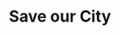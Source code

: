 ---
pid: ch335
title: Save our City
location_transcription: Center City
coordinates: "[-75.162996064161, 39.954819707652]"
zipcode: '19133'
gen_neighborhood: North Philadelphia
neighborhood: Fairhill,North Philadelphia
outside_phl: 
age: '23'
age_range: 20-29
instagram: 
image_file_name: ch_335.jpg
proposal_transcription: A monument describing/ depicting the violence going on in
  the other parts of phila other than center city.
topic: Neighborhoods,Violence
topic_summary: 0, 0, 0
type: Other No Form
keywords_other: 
credit: Joel Neris
image_labels: 
twitter: 
facebook: 
permalink: "/monuments/ch335/"
layout: item-page
---
